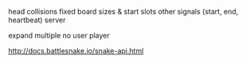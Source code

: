 head collisions
fixed board sizes & start slots
other signals (start, end, heartbeat)
server

expand multiple
no user player

http://docs.battlesnake.io/snake-api.html
